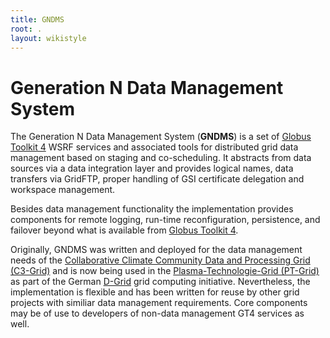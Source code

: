 ```yaml
---
title: GNDMS
root: .
layout: wikistyle
---
```


Generation N Data Management System
===================================

The Generation N Data Management System (**GNDMS**) is a set of [Globus
Toolkit 4](http://www.globus.org) WSRF services and associated tools
for distributed grid data management based on staging and
co-scheduling. It abstracts from data sources via a data integration
layer and provides logical names, data transfers via GridFTP, proper
handling of GSI certificate delegation and workspace management.

Besides data management functionality the implementation provides
components for remote logging, run-time reconfiguration, persistence,
and failover beyond what is available from [Globus Toolkit
4](http://www.globus.org).

Originally, GNDMS was written and deployed for the data management
needs of the [Collaborative Climate Community Data and Processing Grid
(C3-Grid)](http://www.c3grid.de) and is now being used in the
[Plasma-Technologie-Grid (PT-Grid)](http://www.pt-grid.de) as part of
the German [D-Grid](http://www.dgrid.de) grid computing initiative.
Nevertheless, the implementation is flexible and has been written for
reuse by other grid projects with similiar data management
requirements. Core components may be of use to developers of non-data
management GT4 services as well.

